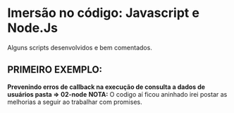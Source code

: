 # Imersão no código: Javascript e Node.Js

Alguns scripts desenvolvidos e bem comentados.

## PRIMEIRO EXEMPLO:

**Prevenindo erros de callback na execução de consulta a dados de usuários pasta => 02-node**
**NOTA:** O codigo aí ficou aninhado irei postar as melhorias a seguir ao trabalhar com promises.
